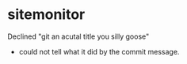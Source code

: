 # sitemonitor

Declined "git an acutal title you silly goose"
  - could not tell what it did by the commit message.
